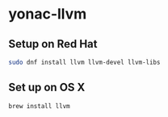 # yonac-llvm

## Setup on Red Hat

```bash
sudo dnf install llvm llvm-devel llvm-libs
```

## Set up on OS X
```bash
brew install llvm
```
